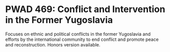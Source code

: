 # PWAD 469: Conflict and Intervention in the Former Yugoslavia

Focuses on ethnic and political conflicts in the former Yugoslavia and efforts by the international community to end conflict and promote peace and reconstruction. Honors version available.
